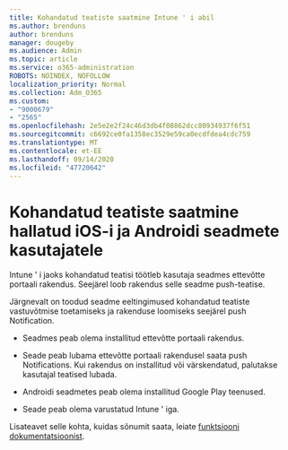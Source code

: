 ```yaml
---
title: Kohandatud teatiste saatmine Intune ' i abil
ms.author: brenduns
author: brenduns
manager: dougeby
ms.audience: Admin
ms.topic: article
ms.service: o365-administration
ROBOTS: NOINDEX, NOFOLLOW
localization_priority: Normal
ms.collection: Adm_O365
ms.custom:
- "9000679"
- "2565"
ms.openlocfilehash: 2e5e2e2f24c46d3db4f08862dcc80934937f6f51
ms.sourcegitcommit: c6692ce0fa1358ec3529e59ca0ecdfdea4cdc759
ms.translationtype: MT
ms.contentlocale: et-EE
ms.lasthandoff: 09/14/2020
ms.locfileid: "47720642"
---
```

# <a name="how-to-send-custom-notifications-to-the-users-of-managed-ios-and-android-devices"></a>Kohandatud teatiste saatmine hallatud iOS-i ja Androidi seadmete kasutajatele

Intune ' i jaoks kohandatud teatisi töötleb kasutaja seadmes ettevõtte portaali rakendus. Seejärel loob rakendus selle seadme push-teatise.

Järgnevalt on toodud seadme eeltingimused kohandatud teatiste vastuvõtmise toetamiseks ja rakenduse loomiseks seejärel push Notification.

- Seadmes peab olema installitud ettevõtte portaali rakendus.  

- Seade peab lubama ettevõtte portaali rakendusel saata push Notifications. Kui rakendus on installitud või värskendatud, palutakse kasutajal teatised lubada.

- Androidi seadmetes peab olema installitud Google Play teenused.

- Seade peab olema varustatud Intune ' iga.

Lisateavet selle kohta, kuidas sõnumit saata, leiate [funktsiooni dokumentatsioonist](https://docs.microsoft.com/intune/custom-notifications).
